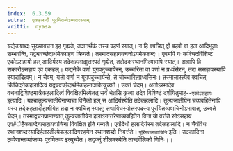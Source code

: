 ```yaml
---
index:  6.3.59
sutra:  एकहलादौ पूरयितव्येऽन्यतरस्याम्
vritti:  nyasa
---
```


यद्येकशब्दः सुख्यावचन इह गृह्यते, तदानर्थकं तस्य ग्रहणं स्यात्। न हि क्वचित् द्वौ बहवो वा हल आदिभूताः सम्भवन्ति, यद्व्यवच्छेदार्थमेकग्रहणं क्रियते। तस्मादसहायवचनोऽयमेकशब्दः। एवमपि यः कश्चिदविशिष्ट एकोऽसहायो हल् आदिर्यस्य तदेकहलाद्युत्तरपदं गृह्येत, तदोदकस्थानमित्यत्रापि स्यात्। अत्रापि हि सकारोऽसहाय एव एकहल्। यद्यनेके वर्णा युगपदुच्चार्येरन्, उच्चरिता वा वर्णा न प्रध्वंसेरन्, तदा ससहायस्यापि स्यादादित्वम्। न चैवम्; यतो वर्णा न युगपदुच्चार्यन्ते, ते चोच्चारितप्रध्वसिनः। तस्मान्नास्त्येव क्वचित् किंचिदनेकहलादित्वं यद्व्यवच्छेदार्थमेकहलादावित्युच्यते। उक्तं चेदम्। अतोऽस्मादेव वचनाद्विशिष्टमात्रैकहलादित्वं विवक्षितमित्येतत् सर्वं चेतसि कृत्वा तदेव विशिष्टं दर्शयितुमाह--`एकोऽसहायः` इत्यादि। यश्चातुल्यजातीयेनाप्यचा विनैको हल् स आदिर्यस्येति तदेकहलादि। तुल्यजातीयेन चव्यवहितेनापि यस्य तदेकहलादीहाश्रीयेत तदा न क्वचित् स्यात्; तथाविधस्योत्तरपदस्य पूरयितव्यवाचिनोऽभावात्, उच्यते चेदम्। तस्माद्वचनप्रामाण्यात् तुल्यजातीयेन हलाऽनन्तरेणाव्यवहितेन विना यो वर्त्तते सोऽसहाय एव#ेहैकशब्देनासहायवाचिना विवक्षित इति गम्यते। एवंदिधो हलादिर्यस्य तदेकहालादि। न चैवंविधः स्थानशब्दस्यादिर्हलस्तीत्येकहलादिगरहणेन स्थानशब्दो निवर्त्तते। `पूरियतव्यवाचिनि` इति। उदकादिना द्रव्येणान्तर्व्याप्तव्यः पूरयितव्य इत्युच्येत। तद्वक्तुं शीलमस्येति ताच्छीलिको णिनिः।।

